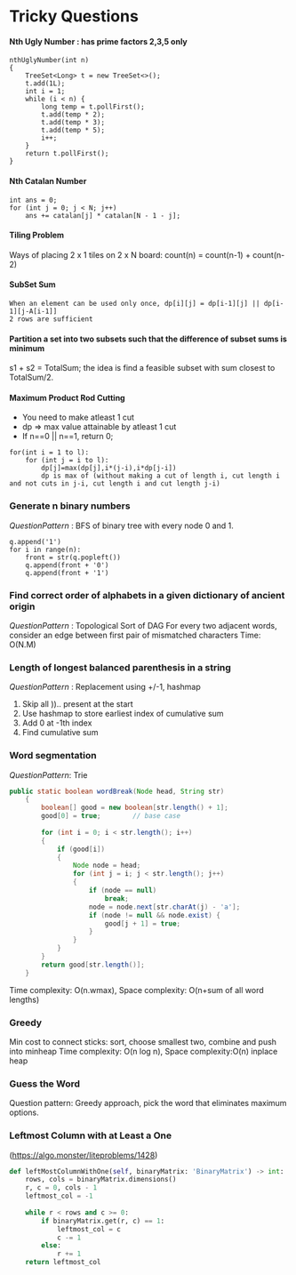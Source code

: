 # Tricky Questions
#### Nth Ugly Number : has prime factors 2,3,5 only
```
nthUglyNumber(int n)
{ 
    TreeSet<Long> t = new TreeSet<>();
    t.add(1L);
    int i = 1;
    while (i < n) {
        long temp = t.pollFirst();
        t.add(temp * 2);
        t.add(temp * 3);
        t.add(temp * 5);
        i++;
    }
    return t.pollFirst();
}
```    

#### Nth Catalan Number
```
int ans = 0;
for (int j = 0; j < N; j++)
    ans += catalan[j] * catalan[N - 1 - j];
```

#### Tiling Problem 
Ways of placing 2 x 1 tiles on 2 x N board: count(n) = count(n-1) + count(n-2)
 
#### SubSet Sum 
```
When an element can be used only once, dp[i][j] = dp[i-1][j] || dp[i-1][j-A[i-1]]
2 rows are sufficient
```

#### Partition a set into two subsets such that the difference of subset sums is minimum
s1 + s2 = TotalSum; the idea is find a feasible subset with sum closest to TotalSum/2.

#### Maximum Product Rod Cutting
* You need to make atleast 1 cut
* dp => max value attainable by atleast 1 cut
* If n==0 || n==1, return 0;
```
for(int i = 1 to l):
    for (int j = i to l):
        dp[j]=max(dp[j],i*(j-i),i*dp[j-i])
        dp is max of (without making a cut of length i, cut length i and not cuts in j-i, cut length i and cut length j-i)
```

### Generate n binary numbers
*QuestionPattern* : BFS of binary tree with every node 0 and 1.
```
q.append('1')
for i in range(n):
    front = str(q.popleft())
    q.append(front + '0')
    q.append(front + '1')
```
### Find correct order of alphabets in a given dictionary of ancient origin
*QuestionPattern* : Topological Sort of DAG
For every two adjacent words, consider an edge between first pair of mismatched characters
Time: O(N.M)

### Length of longest balanced parenthesis in a string
*QuestionPattern* : Replacement using +/-1, hashmap
1. Skip all )).. present at the start
2. Use hashmap to store earliest index of cumulative sum
3. Add 0 at -1th index
4. Find cumulative sum

### Word segmentation
*QuestionPattern*: Trie
```java
public static boolean wordBreak(Node head, String str)
    {
        boolean[] good = new boolean[str.length() + 1];
        good[0] = true;        // base case
 
        for (int i = 0; i < str.length(); i++)
        {
            if (good[i])
            {
                Node node = head;
                for (int j = i; j < str.length(); j++)
                {
                    if (node == null) 
                        break;
                    node = node.next[str.charAt(j) - 'a'];
                    if (node != null && node.exist) {
                        good[j + 1] = true;
                    }
                }
            }
        }
        return good[str.length()];
    }
```
Time complexity: O(n.wmax), Space complexity: O(n+sum of all word lengths)

### Greedy
Min cost to connect sticks: sort, choose smallest two, combine and push into minheap 
Time complexity: O(n log n), Space complexity:O(n) inplace heap

### Guess the Word
Question pattern: Greedy approach, pick the word that eliminates maximum options.

### Leftmost Column with at Least a One 
(https://algo.monster/liteproblems/1428)
```python
def leftMostColumnWithOne(self, binaryMatrix: 'BinaryMatrix') -> int:
    rows, cols = binaryMatrix.dimensions()
    r, c = 0, cols - 1
    leftmost_col = -1
    
    while r < rows and c >= 0:
        if binaryMatrix.get(r, c) == 1:
            leftmost_col = c
            c -= 1 
        else:
            r += 1
    return leftmost_col
```

